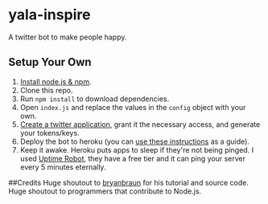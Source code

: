 # yala-inspire
A twitter bot to make people happy.

## Setup Your Own
1. [Install node.js & npm](http://nodejs.org/download/).
2. Clone this repo.
3. Run `npm install` to download dependencies.
4. Open `index.js` and replace the values in the `config` object with your own.
5. [Create a twitter application](https://apps.twitter.com/app/new), grant it the necessary access, and generate your tokens/keys.
6. Deploy the bot to heroku (you can [use these instructions](https://devcenter.heroku.com/articles/getting-started-with-nodejs#introduction) as a guide).
7. Keep it awake. Heroku puts apps to sleep if they're not being pinged. I used [Uptime Robot](https://uptimerobot.com), they have a free tier and it can ping your server every 5 minutes eternally.

##Credits
Huge shoutout to [bryanbraun](https://github.com/bryanbraun/twitter-listbot) for his tutorial and source code.
Huge shoutout to programmers that contribute to Node.js.
